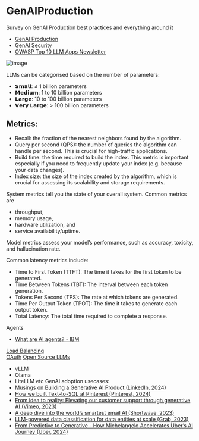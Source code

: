 # GenAIProduction
Survey on GenAI Production best practices and everything around it

- [GenAI Production](https://github.com/harirajeev/GenAIProduction/blob/main/GenAIProduction.md)
- [GenAI Security](https://github.com/harirajeev/GenAIProduction/blob/main/GenAISecurity.md)
- [OWASP Top 10 LLM Apps Newsletter](https://llmtop10.beehiiv.com/)

![image](https://github.com/user-attachments/assets/010d553d-c53d-42e0-bbc4-2e02373964fc)


LLMs can be categorised based on the number of parameters:
- 𝗦𝗺𝗮𝗹𝗹: ≤ 1 billion parameters
- 𝗠𝗲𝗱𝗶𝘂𝗺: 1 to 10 billion parameters
- 𝗟𝗮𝗿𝗴𝗲: 10 to 100 billion parameters
- 𝗩𝗲𝗿𝘆 𝗟𝗮𝗿𝗴𝗲: > 100 billion parameters

## Metrics:  
- Recall: the fraction of the nearest neighbors found by the algorithm.
- Query per second (QPS): the number of queries the algorithm can handle per second. This is crucial for high-traffic applications.
- Build time: the time required to build the index. This metric is important especially if you need to frequently update your index (e.g. because your data changes).
- Index size: the size of the index created by the algorithm, which is crucial for assessing its scalability and storage requirements.

System metrics tell you the state of your overall system. Common metrics are 
- throughput,
- memory usage,
- hardware utilization, and
- service availability/uptime.

Model metrics assess your model’s performance, such as accuracy, toxicity, and hallucination rate.

Common latency metrics include:
- Time to First Token (TTFT): The time it takes for the first token to be generated.
- Time Between Tokens (TBT): The interval between each token generation.
- Tokens Per Second (TPS): The rate at which tokens are generated.
- Time Per Output Token (TPOT): The time it takes to generate each output token.
- Total Latency: The total time required to complete a response.

Agents
- [What are AI agents? - IBM](https://www.ibm.com/think/topics/ai-agents?utm_source=llmtop10.beehiiv.com&utm_medium=referral&utm_campaign=owasp-top-10-for-llm-applications-newsletter-august-24-edition)

[Load Balancing](https://github.com/harirajeev/GenAIProduction/blob/main/loadbalancing.md) <br>
[OAuth](https://github.com/harirajeev/GenAIProduction/blob/main/oauth.md)
[Open Source LLMs](https://github.com/harirajeev/GenAIProduction/blob/main/OpenSourceLibs.md)
- vLLM
- Olama
- LiteLLM etc
GenAI adoption usecases:
- [Musings on Building a Generative AI Product (LinkedIn, 2024)](https://www.linkedin.com/blog/engineering/generative-ai/musings-on-building-a-generative-ai-product?_l=en_US)
- [How we built Text-to-SQL at Pinterest (Pinterest, 2024)](https://medium.com/pinterest-engineering/how-we-built-text-to-sql-at-pinterest-30bad30dabff)
- [From idea to reality: Elevating our customer support through generative AI (Vimeo, 2023)](https://medium.com/vimeo-engineering-blog/from-idea-to-reality-elevating-our-customer-support-through-generative-ai-101a2c5ea680)
- [A deep dive into the world’s smartest email AI (Shortwave, 2023)](https://www.shortwave.com/blog/deep-dive-into-worlds-smartest-email-ai/)
- [LLM-powered data classification for data entities at scale (Grab, 2023)](https://engineering.grab.com/llm-powered-data-classification)
- [From Predictive to Generative - How Michelangelo Accelerates Uber’s AI Journey (Uber, 2024)](https://www.uber.com/blog/from-predictive-to-generative-ai/)
